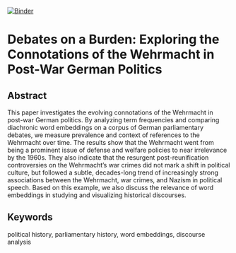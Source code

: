 [![Binder](https://mybinder.org/badge_logo.svg)](https://mybinder.org/v2/gh/jdh-observer/BHmHNQKJaSWT/HEAD?filepath=anonymized_Debates_on_a_Burden.ipynb)

# Debates on a Burden: Exploring the Connotations of the Wehrmacht in Post-War German Politics

## Abstract

This paper investigates the evolving connotations of the Wehrmacht in post-war German politics. By analyzing term frequencies and comparing diachronic word embeddings on a corpus of German parliamentary debates, we measure prevalence and context of references to the Wehrmacht over time. The results show that the Wehrmacht went from being a prominent issue of defense and welfare policies to near irrelevance by the 1960s. They also indicate that the resurgent post-reunification controversies on the Wehrmacht’s war crimes did not mark a shift in political culture, but followed a subtle, decades-long trend of increasingly strong associations between the Wehrmacht, war crimes, and Nazism in political speech. Based on this example, we also discuss the relevance of word embeddings in studying and visualizing historical discourses.

## Keywords
political history, parliamentary history, word embeddings, discourse analysis
